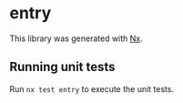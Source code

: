 # entry

This library was generated with [Nx](https://nx.dev).

## Running unit tests

Run `nx test entry` to execute the unit tests.
